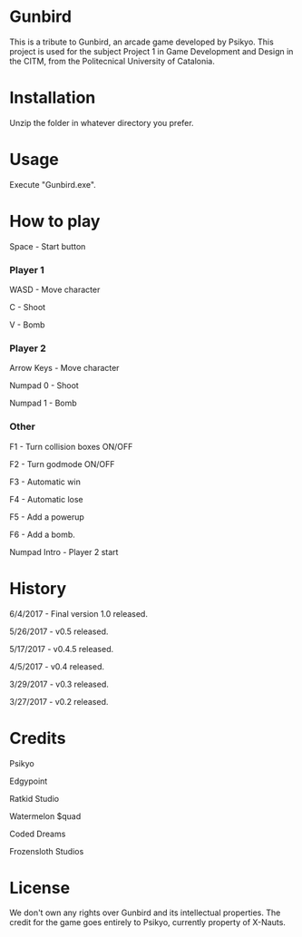 # Gunbird

This is a tribute to Gunbird, an arcade game developed by Psikyo. This project is used for the subject Project 1 in Game Development and Design in the CITM, from the Politecnical University of Catalonia.

# Installation

Unzip the folder in whatever directory you prefer.

# Usage

Execute "Gunbird.exe".

# How to play

Space - Start button

### Player 1

WASD - Move character

C - Shoot

V - Bomb

### Player 2

Arrow Keys - Move character

Numpad 0 - Shoot

Numpad 1 - Bomb

### Other

F1 - Turn collision boxes ON/OFF

F2 - Turn godmode ON/OFF

F3 - Automatic win

F4 - Automatic lose

F5 - Add a powerup

F6 - Add a bomb.

Numpad Intro - Player 2 start

# History

6/4/2017 - Final version 1.0 released.

5/26/2017 - v0.5 released.

5/17/2017 - v0.4.5 released.

4/5/2017 - v0.4 released.

3/29/2017 - v0.3 released.

3/27/2017 - v0.2 released.

# Credits

Psikyo

Edgypoint

Ratkid Studio

Watermelon $quad

Coded Dreams

Frozensloth Studios

# License

We don't own any rights over Gunbird and its intellectual properties. The credit for the game goes entirely to Psikyo, currently property of X-Nauts. 
